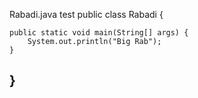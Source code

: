 Rabadi.java
test
public class Rabadi {

    public static void main(String[] args) {
        System.out.println("Big Rab");
    }
    
}
----------
